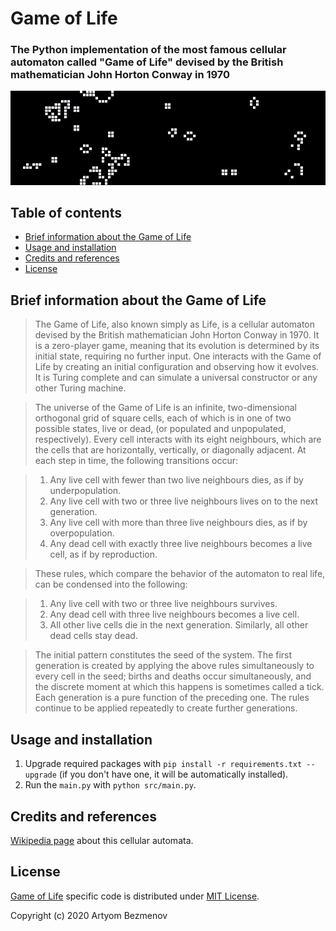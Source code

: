 # Game of Life
### The Python implementation of the most famous cellular automaton called "Game of Life" devised by the British mathematician John Horton Conway in 1970

<p align="center">
  <img src="docs/README/demo.gif">
</p>

## Table of contents
- [Brief information about the Game of Life](#brief-information-about-the-game-of-life)
- [Usage and installation](#usage-and-installation)
- [Credits and references](#credits-and-references)
- [License](#license)

## Brief information about the Game of Life
> The Game of Life, also known simply as Life, is a cellular automaton devised by the British mathematician John Horton Conway in 1970. It is a zero-player game, meaning that its evolution is determined by its initial state, requiring no further input. One interacts with the Game of Life by creating an initial configuration and observing how it evolves. It is Turing complete and can simulate a universal constructor or any other Turing machine.

> The universe of the Game of Life is an infinite, two-dimensional orthogonal grid of square cells, each of which is in one of two possible states, live or dead, (or populated and unpopulated, respectively). Every cell interacts with its eight neighbours, which are the cells that are horizontally, vertically, or diagonally adjacent. At each step in time, the following transitions occur:

> 1. Any live cell with fewer than two live neighbours dies, as if by underpopulation.
> 2. Any live cell with two or three live neighbours lives on to the next generation.
> 3. Any live cell with more than three live neighbours dies, as if by overpopulation.
> 4. Any dead cell with exactly three live neighbours becomes a live cell, as if by reproduction.

> These rules, which compare the behavior of the automaton to real life, can be condensed into the following:

> 1. Any live cell with two or three live neighbours survives.
> 2. Any dead cell with three live neighbours becomes a live cell.
> 3. All other live cells die in the next generation. Similarly, all other dead cells stay dead.

> The initial pattern constitutes the seed of the system. The first generation is created by applying the above rules simultaneously to every cell in the seed; births and deaths occur simultaneously, and the discrete moment at which this happens is sometimes called a tick. Each generation is a pure function of the preceding one. The rules continue to be applied repeatedly to create further generations.

## Usage and installation
1. Upgrade required packages with `pip install -r requirements.txt --upgrade` (if you don't have one, it will be automatically installed).
2. Run the `main.py` with `python src/main.py`.

## Credits and references
[Wikipedia page](https://en.wikipedia.org/wiki/Conway%27s_Game_of_Life) about this cellular automata.

## License
[Game of Life](https://github.com/8nhuman8/game-of-life) specific code is distributed under [MIT License](https://github.com/8nhuman8/game-of-life/blob/master/LICENSE).

Copyright (c) 2020 Artyom Bezmenov
